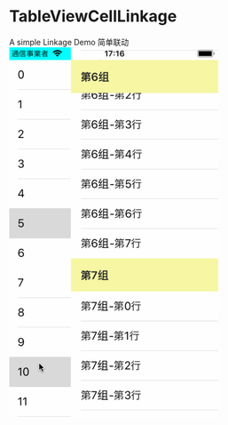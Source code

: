 # TableViewCellLinkage
A simple Linkage Demo
简单联动
![image](https://github.com/SCJMENGMENG/TableViewCellLinkage/blob/master/cellLinkage.gif)
